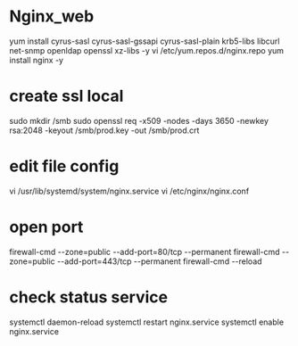 # Nginx_web 
yum install cyrus-sasl cyrus-sasl-gssapi cyrus-sasl-plain krb5-libs libcurl net-snmp openldap openssl xz-libs -y
vi /etc/yum.repos.d/nginx.repo
yum install nginx -y

# create ssl local
sudo mkdir /smb
sudo openssl req -x509 -nodes -days 3650 -newkey rsa:2048 -keyout /smb/prod.key -out /smb/prod.crt

# edit file config
vi /usr/lib/systemd/system/nginx.service
vi /etc/nginx/nginx.conf
# open port
firewall-cmd --zone=public --add-port=80/tcp --permanent
firewall-cmd --zone=public --add-port=443/tcp --permanent
firewall-cmd --reload

# check status service
systemctl daemon-reload
systemctl restart nginx.service
systemctl enable nginx.service
